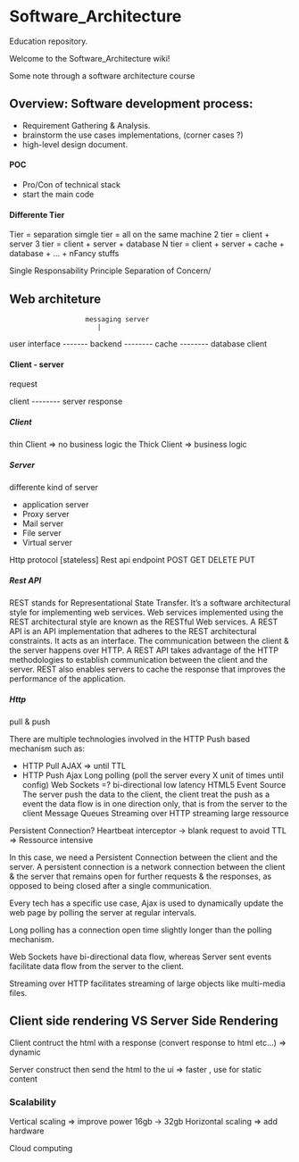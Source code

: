 # Software_Architecture

Education repository.

Welcome to the Software_Architecture wiki!

Some note through a software architecture course

## Overview: Software development process:

- Requirement Gathering & Analysis.
- brainstorm the use cases implementations, (corner cases ?)
- high-level design document.

#### POC

- Pro/Con of technical stack
- start the main code

#### Differente Tier

Tier = separation
simgle tier = all on the same machine
2 tier = client + server
3 tier = client + server + database
N tier = client + server + cache + database + ... + nFancy stuffs

Single Responsability Principle
Separation of Concern/

## Web architeture

    				   messaging server
    				      |

user interface ------- backend -------- cache -------- database
client

#### Client - server

request

client -------- server
response

##### Client

thin Client => no business logic
the Thick Client => business logic

##### Server

differente kind of server

- application server
- Proxy server
- Mail server
- File server
- Virtual server

Http protocol [stateless]
Rest api endpoint POST GET DELETE PUT

##### Rest API

REST stands for Representational State Transfer. It’s a software architectural style for implementing web services. Web services implemented using the REST architectural style are known as the RESTful Web services.
A REST API is an API implementation that adheres to the REST architectural constraints. It acts as an interface. The communication between the client & the server happens over HTTP. A REST API takes advantage of the HTTP methodologies to establish communication between the client and the server. REST also enables servers to cache the response that improves the performance of the application.

##### Http

pull & push

There are multiple technologies involved in the HTTP Push based mechanism such as:

- HTTP Pull
  AJAX => until TTL
- HTTP Push
  Ajax Long polling (poll the server every X unit of times until config)
  Web Sockets =? bi-directional low latency
  HTML5 Event Source The server push the data to the client, the client treat the push as a event the data flow is in one direction only, that is from the server to the client
  Message Queues
  Streaming over HTTP streaming large ressource

Persistent Connection? Heartbeat interceptor -> blank request to avoid TTL => Ressource intensive

In this case, we need a Persistent Connection between the client and the server.
A persistent connection is a network connection between the client & the server that remains open for further requests & the responses, as opposed to being closed after a single communication.

Every tech has a specific use case, Ajax is used to dynamically update the web page by polling the server at regular intervals.

Long polling has a connection open time slightly longer than the polling mechanism.

Web Sockets have bi-directional data flow, whereas Server sent events facilitate data flow from the server to the client.

Streaming over HTTP facilitates streaming of large objects like multi-media files.

## Client side rendering VS Server Side Rendering

Client contruct the html with a response (convert response to html etc...) => dynamic

Server construct then send the html to the ui => faster , use for static content

### Scalability

Vertical scaling => improve power 16gb -> 32gb
Horizontal scaling => add hardware

Cloud computing
